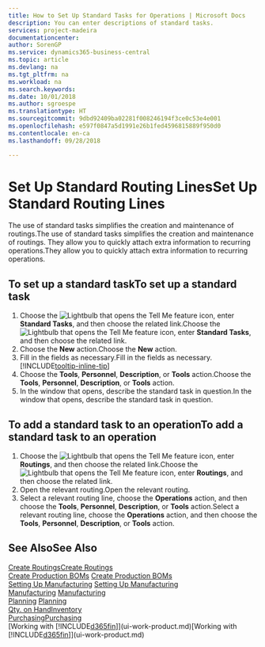 ```yaml
---
title: How to Set Up Standard Tasks for Operations | Microsoft Docs
description: You can enter descriptions of standard tasks.
services: project-madeira
documentationcenter: 
author: SorenGP
ms.service: dynamics365-business-central
ms.topic: article
ms.devlang: na
ms.tgt_pltfrm: na
ms.workload: na
ms.search.keywords: 
ms.date: 10/01/2018
ms.author: sgroespe
ms.translationtype: HT
ms.sourcegitcommit: 9dbd92409ba02281f008246194f3ce0c53e4e001
ms.openlocfilehash: e597f0847a5d1991e26b1fed4596815889f950d0
ms.contentlocale: en-ca
ms.lasthandoff: 09/28/2018

---
```

# <a name="set-up-standard-routing-lines"></a><span data-ttu-id="f13b8-103">Set Up Standard Routing Lines</span><span class="sxs-lookup"><span data-stu-id="f13b8-103">Set Up Standard Routing Lines</span></span>
<span data-ttu-id="f13b8-104">The use of standard tasks simplifies the creation and maintenance of routings.</span><span class="sxs-lookup"><span data-stu-id="f13b8-104">The use of standard tasks simplifies the creation and maintenance of routings.</span></span> <span data-ttu-id="f13b8-105">They allow you to quickly attach extra information to recurring operations.</span><span class="sxs-lookup"><span data-stu-id="f13b8-105">They allow you to quickly attach extra information to recurring operations.</span></span>

## <a name="to-set-up-a-standard-task"></a><span data-ttu-id="f13b8-106">To set up a standard task</span><span class="sxs-lookup"><span data-stu-id="f13b8-106">To set up a standard task</span></span>
1. <span data-ttu-id="f13b8-107">Choose the ![Lightbulb that opens the Tell Me feature](media/ui-search/search_small.png "Tell me what you want to do") icon, enter **Standard Tasks**, and then choose the related link.</span><span class="sxs-lookup"><span data-stu-id="f13b8-107">Choose the ![Lightbulb that opens the Tell Me feature](media/ui-search/search_small.png "Tell me what you want to do") icon, enter **Standard Tasks**, and then choose the related link.</span></span>
2. <span data-ttu-id="f13b8-108">Choose the **New** action.</span><span class="sxs-lookup"><span data-stu-id="f13b8-108">Choose the **New** action.</span></span>
3. <span data-ttu-id="f13b8-109">Fill in the fields as necessary.</span><span class="sxs-lookup"><span data-stu-id="f13b8-109">Fill in the fields as necessary.</span></span> [!INCLUDE[tooltip-inline-tip](includes/tooltip-inline-tip_md.md)]
4. <span data-ttu-id="f13b8-110">Choose the **Tools**, **Personnel**, **Description**, or **Tools** action.</span><span class="sxs-lookup"><span data-stu-id="f13b8-110">Choose the **Tools**, **Personnel**, **Description**, or **Tools** action.</span></span>
5. <span data-ttu-id="f13b8-111">In the window that opens, describe the standard task in question.</span><span class="sxs-lookup"><span data-stu-id="f13b8-111">In the window that opens, describe the standard task in question.</span></span>

## <a name="to-add-a-standard-task-to-an-operation"></a><span data-ttu-id="f13b8-112">To add a standard task to an operation</span><span class="sxs-lookup"><span data-stu-id="f13b8-112">To add a standard task to an operation</span></span>
1. <span data-ttu-id="f13b8-113">Choose the ![Lightbulb that opens the Tell Me feature](media/ui-search/search_small.png "Tell me what you want to do") icon, enter **Routings**, and then choose the related link.</span><span class="sxs-lookup"><span data-stu-id="f13b8-113">Choose the ![Lightbulb that opens the Tell Me feature](media/ui-search/search_small.png "Tell me what you want to do") icon, enter **Routings**, and then choose the related link.</span></span>
2. <span data-ttu-id="f13b8-114">Open the relevant routing.</span><span class="sxs-lookup"><span data-stu-id="f13b8-114">Open the relevant routing.</span></span>
3. <span data-ttu-id="f13b8-115">Select a relevant routing line, choose the **Operations** action, and then choose the **Tools**, **Personnel**, **Description**, or **Tools** action.</span><span class="sxs-lookup"><span data-stu-id="f13b8-115">Select a relevant routing line, choose the **Operations** action, and then choose the **Tools**, **Personnel**, **Description**, or **Tools** action.</span></span>

## <a name="see-also"></a><span data-ttu-id="f13b8-116">See Also</span><span class="sxs-lookup"><span data-stu-id="f13b8-116">See Also</span></span>  
[<span data-ttu-id="f13b8-117">Create Routings</span><span class="sxs-lookup"><span data-stu-id="f13b8-117">Create Routings</span></span>](production-how-to-create-routings.md)  
<span data-ttu-id="f13b8-118">[Create Production BOMs](production-how-to-create-production-boms.md)   </span><span class="sxs-lookup"><span data-stu-id="f13b8-118">[Create Production BOMs](production-how-to-create-production-boms.md)   </span></span>  
<span data-ttu-id="f13b8-119">[Setting Up Manufacturing](production-configure-production-processes.md) </span><span class="sxs-lookup"><span data-stu-id="f13b8-119">[Setting Up Manufacturing](production-configure-production-processes.md) </span></span>  
<span data-ttu-id="f13b8-120">[Manufacturing](production-manage-manufacturing.md)  </span><span class="sxs-lookup"><span data-stu-id="f13b8-120">[Manufacturing](production-manage-manufacturing.md)  </span></span>  
<span data-ttu-id="f13b8-121">[Planning](production-planning.md) </span><span class="sxs-lookup"><span data-stu-id="f13b8-121">[Planning](production-planning.md) </span></span>  
[<span data-ttu-id="f13b8-122">Qty. on Hand</span><span class="sxs-lookup"><span data-stu-id="f13b8-122">Inventory</span></span>](inventory-manage-inventory.md)  
[<span data-ttu-id="f13b8-123">Purchasing</span><span class="sxs-lookup"><span data-stu-id="f13b8-123">Purchasing</span></span>](purchasing-manage-purchasing.md)  
<span data-ttu-id="f13b8-124">[Working with [!INCLUDE[d365fin](includes/d365fin_md.md)]](ui-work-product.md)</span><span class="sxs-lookup"><span data-stu-id="f13b8-124">[Working with [!INCLUDE[d365fin](includes/d365fin_md.md)]](ui-work-product.md)</span></span>  

